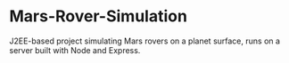 # Mars-Rover-Simulation

J2EE-based project simulating Mars rovers on a planet surface, runs on a server built with Node and Express.
